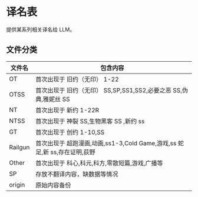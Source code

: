 # 译名表

提供某系列相关译名给 LLM。

## 文件分类

| 文件名  | 包含内容                                                                  |
| ------- | ------------------------------------------------------------------------- |
| OT      | 首次出现于 旧约（无印） 1-22                                              |
| OTSS    | 首次出现于 旧约（无印） SS,SP,SS1,SS2,必要之恶 SS,伪典,雅妮丝 SS          |
| NT      | 首次出现于 新约 1-22R                                                     |
| NTSS    | 首次出现于 神裂 SS,生物黑客 SS ,新约 ss                                   |
| GT      | 首次出现于 创约 1-10,SS                                                   |
| Railgun | 首次出现于 超跑漫画,动画,ss1-3,Cold Game,游戏,ss 蛇足,新 ss,存在证明,荻野 |
| Other   | 首次出现于 科心,科元,科方,零散短篇,游戏,广播等                            |
| SP      | 存放不翻译内容，缺数据等情况                                              |
| origin  | 原始内容备份                                                              |
